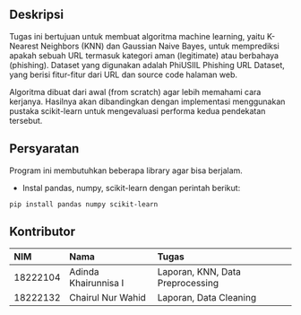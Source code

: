 ## Deskripsi

Tugas ini bertujuan untuk membuat algoritma machine learning, yaitu K-Nearest Neighbors (KNN) dan Gaussian Naive Bayes, untuk memprediksi apakah sebuah URL termasuk kategori aman (legitimate) atau berbahaya (phishing). Dataset yang digunakan adalah PhiUSIIL Phishing URL Dataset, yang berisi fitur-fitur dari URL dan source code halaman web.

Algoritma dibuat dari awal (from scratch) agar lebih memahami cara kerjanya. Hasilnya akan dibandingkan dengan implementasi menggunakan pustaka scikit-learn untuk mengevaluasi performa kedua pendekatan tersebut.


## Persyaratan

Program ini membutuhkan beberapa library agar bisa berjalam.

- Instal pandas, numpy, scikit-learn dengan perintah berikut:
```
pip install pandas numpy scikit-learn

```

## Kontributor
|NIM | Nama | Tugas|
|:-|:-|:-|
|18222104|Adinda Khairunnisa I| Laporan, KNN, Data Preprocessing|
|18222132|Chairul Nur Wahid|Laporan, Data Cleaning|
